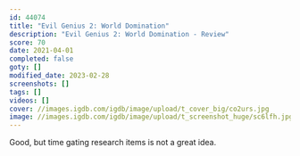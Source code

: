 ```yaml
---
id: 44074
title: "Evil Genius 2: World Domination"
description: "Evil Genius 2: World Domination - Review"
score: 70
date: 2021-04-01
completed: false
goty: []
modified_date: 2023-02-28
screenshots: []
tags: []
videos: []
cover: //images.igdb.com/igdb/image/upload/t_cover_big/co2urs.jpg
image: //images.igdb.com/igdb/image/upload/t_screenshot_huge/sc6lfh.jpg
---
```

Good, but time gating research items is not a great idea.